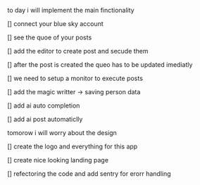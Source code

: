 to day i will implement the main finctionality

[] connect your blue sky account

[] see the quoe of your posts

[] add the editor to create post and secude them

[] after the post is created the queo has to be updated imediatly

[] we need to setup a monitor to execute posts

[] add the magic writter -> saving person data

[] add ai auto completion

[] add ai post automaticlly

tomorow i will worry about the design

[] create the logo and everything for this app

[] create nice looking landing page

[] refectoring the code and add sentry for erorr handling
